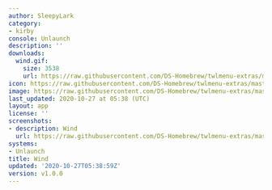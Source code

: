```yaml
---
author: SleepyLark
category:
- kirby
console: Unlaunch
description: ''
downloads:
  wind.gif:
    size: 3538
    url: https://raw.githubusercontent.com/DS-Homebrew/twlmenu-extras/master/_nds/TWiLightMenu/unlaunch/backgrounds/wind.gif
icon: https://raw.githubusercontent.com/DS-Homebrew/twlmenu-extras/master/_nds/TWiLightMenu/unlaunch/backgrounds/wind.gif
image: https://raw.githubusercontent.com/DS-Homebrew/twlmenu-extras/master/_nds/TWiLightMenu/unlaunch/backgrounds/wind.gif
last_updated: 2020-10-27 at 05:38 (UTC)
layout: app
license: ''
screenshots:
- description: Wind
  url: https://raw.githubusercontent.com/DS-Homebrew/twlmenu-extras/master/_nds/TWiLightMenu/unlaunch/backgrounds/wind.gif
systems:
- Unlaunch
title: Wind
updated: '2020-10-27T05:38:59Z'
version: v1.0.0
---
```

